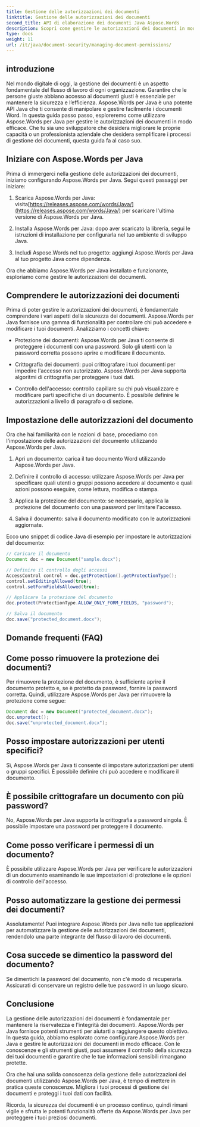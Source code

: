 ```yaml
---
title: Gestione delle autorizzazioni dei documenti
linktitle: Gestione delle autorizzazioni dei documenti
second_title: API di elaborazione dei documenti Java Aspose.Words
description: Scopri come gestire le autorizzazioni dei documenti in modo efficace utilizzando Aspose.Words per Java. Questa guida completa fornisce istruzioni dettagliate ed esempi di codice sorgente.
type: docs
weight: 11
url: /it/java/document-security/managing-document-permissions/
---
```


## introduzione

Nel mondo digitale di oggi, la gestione dei documenti è un aspetto fondamentale del flusso di lavoro di ogni organizzazione. Garantire che le persone giuste abbiano accesso ai documenti giusti è essenziale per mantenere la sicurezza e l’efficienza. Aspose.Words per Java è una potente API Java che ti consente di manipolare e gestire facilmente i documenti Word. In questa guida passo passo, esploreremo come utilizzare Aspose.Words per Java per gestire le autorizzazioni dei documenti in modo efficace. Che tu sia uno sviluppatore che desidera migliorare le proprie capacità o un professionista aziendale che desidera semplificare i processi di gestione dei documenti, questa guida fa al caso suo.

## Iniziare con Aspose.Words per Java

Prima di immergerci nella gestione delle autorizzazioni dei documenti, iniziamo configurando Aspose.Words per Java. Segui questi passaggi per iniziare:

1.  Scarica Aspose.Words per Java: visita[https://releases.aspose.com/words/Java/](https://releases.aspose.com/words/Java/) per scaricare l'ultima versione di Aspose.Words per Java.

2. Installa Aspose.Words per Java: dopo aver scaricato la libreria, segui le istruzioni di installazione per configurarla nel tuo ambiente di sviluppo Java.

3. Includi Aspose.Words nel tuo progetto: aggiungi Aspose.Words per Java al tuo progetto Java come dipendenza.

Ora che abbiamo Aspose.Words per Java installato e funzionante, esploriamo come gestire le autorizzazioni dei documenti.

## Comprendere le autorizzazioni dei documenti

Prima di poter gestire le autorizzazioni dei documenti, è fondamentale comprendere i vari aspetti della sicurezza dei documenti. Aspose.Words per Java fornisce una gamma di funzionalità per controllare chi può accedere e modificare i tuoi documenti. Analizziamo i concetti chiave:

- Protezione dei documenti: Aspose.Words per Java ti consente di proteggere i documenti con una password. Solo gli utenti con la password corretta possono aprire e modificare il documento.

- Crittografia dei documenti: puoi crittografare i tuoi documenti per impedire l'accesso non autorizzato. Aspose.Words per Java supporta algoritmi di crittografia per proteggere i tuoi dati.

- Controllo dell'accesso: controllo capillare su chi può visualizzare e modificare parti specifiche di un documento. È possibile definire le autorizzazioni a livello di paragrafo o di sezione.

## Impostazione delle autorizzazioni del documento

Ora che hai familiarità con le nozioni di base, procediamo con l'impostazione delle autorizzazioni del documento utilizzando Aspose.Words per Java.

1. Apri un documento: carica il tuo documento Word utilizzando Aspose.Words per Java.

2. Definire il controllo di accesso: utilizzare Aspose.Words per Java per specificare quali utenti o gruppi possono accedere al documento e quali azioni possono eseguire, come lettura, modifica o stampa.

3. Applica la protezione del documento: se necessario, applica la protezione del documento con una password per limitare l'accesso.

4. Salva il documento: salva il documento modificato con le autorizzazioni aggiornate.

Ecco uno snippet di codice Java di esempio per impostare le autorizzazioni del documento:

```java
// Caricare il documento
Document doc = new Document("sample.docx");

// Definire il controllo degli accessi
AccessControl control = doc.getProtection().getProtectionType();
control.setEditingAllowed(true);
control.setFormFieldsAllowed(true);

// Applicare la protezione del documento
doc.protect(ProtectionType.ALLOW_ONLY_FORM_FIELDS, "password");

// Salva il documento
doc.save("protected_document.docx");
```

## Domande frequenti (FAQ)

## Come posso rimuovere la protezione dei documenti?

Per rimuovere la protezione del documento, è sufficiente aprire il documento protetto e, se è protetto da password, fornire la password corretta. Quindi, utilizzare Aspose.Words per Java per rimuovere la protezione come segue:

```java
Document doc = new Document("protected_document.docx");
doc.unprotect();
doc.save("unprotected_document.docx");
```

## Posso impostare autorizzazioni per utenti specifici?

Sì, Aspose.Words per Java ti consente di impostare autorizzazioni per utenti o gruppi specifici. È possibile definire chi può accedere e modificare il documento.

## È possibile crittografare un documento con più password?

No, Aspose.Words per Java supporta la crittografia a password singola. È possibile impostare una password per proteggere il documento.

## Come posso verificare i permessi di un documento?

È possibile utilizzare Aspose.Words per Java per verificare le autorizzazioni di un documento esaminando le sue impostazioni di protezione e le opzioni di controllo dell'accesso.

## Posso automatizzare la gestione dei permessi dei documenti?

Assolutamente! Puoi integrare Aspose.Words per Java nelle tue applicazioni per automatizzare la gestione delle autorizzazioni dei documenti, rendendolo una parte integrante del flusso di lavoro dei documenti.

## Cosa succede se dimentico la password del documento?

Se dimentichi la password del documento, non c'è modo di recuperarla. Assicurati di conservare un registro delle tue password in un luogo sicuro.

## Conclusione

La gestione delle autorizzazioni dei documenti è fondamentale per mantenere la riservatezza e l'integrità dei documenti. Aspose.Words per Java fornisce potenti strumenti per aiutarti a raggiungere questo obiettivo. In questa guida, abbiamo esplorato come configurare Aspose.Words per Java e gestire le autorizzazioni dei documenti in modo efficace. Con le conoscenze e gli strumenti giusti, puoi assumere il controllo della sicurezza dei tuoi documenti e garantire che le tue informazioni sensibili rimangano protette.

Ora che hai una solida conoscenza della gestione delle autorizzazioni dei documenti utilizzando Aspose.Words per Java, è tempo di mettere in pratica queste conoscenze. Migliora i tuoi processi di gestione dei documenti e proteggi i tuoi dati con facilità.

Ricorda, la sicurezza dei documenti è un processo continuo, quindi rimani vigile e sfrutta le potenti funzionalità offerte da Aspose.Words per Java per proteggere i tuoi preziosi documenti.